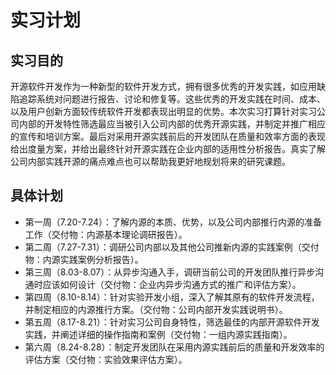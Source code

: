 # 实习计划
## 实习目的
 开源软件开发作为一种新型的软件开发方式，拥有很多优秀的开发实践，如应用缺陷追踪系统对问题进行报告、讨论和修复等。这些优秀的开发实践在时间、成本、以及用户创新方面较传统软件开发都表现出明显的优势。本次实习打算针对实习公司内部的开发特性筛选最应当被引入公司内部的优秀开源实践，并制定并推广相应的宣传和培训方案。最后对采用开源实践前后的开发团队在质量和效率方面的表现给出度量方案，并给出最终针对开源实践在企业内部的适用性分析报告。真实了解公司内部实践开源的痛点难点也可以帮助我更好地规划将来的研究课题。
## 具体计划
- 第一周（7.20-7.24）：了解内源的本质、优势，以及公司内部推行内源的准备工作（交付物：内源基本理论调研报告）。
- 第二周（7.27-7.31）：调研公司内部以及其他公司推新内源的实践案例（交付物：内源实践案例分析报告）。
- 第三周（8.03-8.07）：从异步沟通入手，调研当前公司的开发团队推行异步沟通时应该如何设计（交付物：企业内异步沟通方式的推广和评估方案）。
- 第四周（8.10-8.14）：针对实验开发小组，深入了解其原有的软件开发流程，并制定相应的内源推行方案。（交付物：公司内部开发实践说明书）。
- 第五周（8.17-8.21）：针对实习公司自身特性，筛选最佳的内部开源软件开发实践，并阐述详细的操作指南和案例（交付物：一组内源实践指南）。
- 第六周（8.24-8.28）：制定开发团队在采用内源实践前后的质量和开发效率的评估方案（交付物：实验效果评估方案）。

